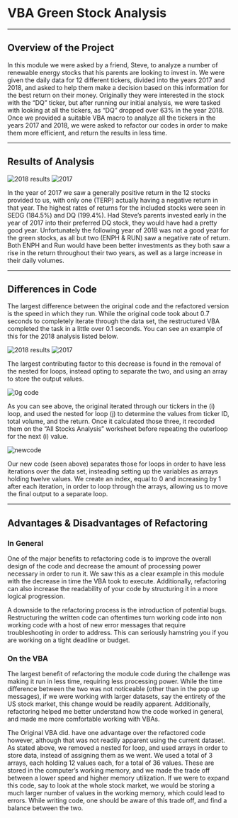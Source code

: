 # **VBA Green Stock Analysis**

---

## Overview of the Project
  In this module we were asked by a friend, Steve, to analyze a number of renewable energy stocks that his parents are looking to invest in. We were given the daily data for 12 different tickers, divided into the years 2017 and 2018, and asked to help them make a decision based on this information for the best return on their money. Originally they were interested in the stock with the “DQ” ticker, but after running our initial analysis, we were tasked with looking at all the tickers, as “DQ” dropped over 63% in the year 2018. Once we provided a suitable VBA macro to analyze all the tickers in the years 2017 and 2018, we were asked to refactor our codes in order to make them more efficient, and return the results in less time. 

---

## Results of Analysis

![2018 results](https://github.com/jackary24/Green-Stock-Analysis/blob/main/Visuals/2017_results.png) ![2017](https://github.com/jackary24/Green-Stock-Analysis/blob/main/Visuals/2018_results.png)

  In the year of 2017 we saw a generally positive return in the 12 stocks provided to us, with only one (TERP) actually having a negative return in that year. The highest rates of returns for the included stocks were seen in SEDG (184.5%) and DQ (199.4%). Had Steve’s parents invested early in the year of 2017 into their preferred DQ stock, they would have had a pretty good year. Unfortunately the following year of 2018 was not a good year for the green stocks, as all but two (ENPH & RUN) saw a negative rate of return. Both ENPH and Run would have been better investments as they both saw a rise in the return throughout their two years, as well as a large increase in their daily volumes.

---

## Differences in Code
  The largest difference between the original code and the refactored version is the speed in which they run. While the original code took about 0.7 seconds to completely iterate through the data set, the restructured VBA completed the task in a little over 0.1 seconds. You can see an example of this for the 2018 analysis listed below.

![2018 results](https://github.com/jackary24/Green-Stock-Analysis/blob/main/Visuals/2017_Original_vs_Refactored.png) ![2017](https://github.com/jackary24/Green-Stock-Analysis/blob/main/Visuals/2018_Original_vs_Refactored.png)

  The largest contributing factor to this decrease is found in the removal of the nested for loops, instead opting to separate the two, and using an array to store the output values. 

![0g code](https://github.com/jackary24/Green-Stock-Analysis/blob/main/Visuals/Original_code.png)

  As you can see above, the original iterated through our tickers in the (i) loop, and used the nested for loop (j) to determine the values from ticker ID, total volume, and the return. Once it calculated those three, it recorded them on the “All Stocks Analysis” worksheet before repeating the outerloop for the next (i) value.

![newcode](https://github.com/jackary24/Green-Stock-Analysis/blob/main/Visuals/Reformatted_code.png)

  Our new code (seen above) separates those for loops in order to have less iterations over the data set, insteading setting up the variables as arrays holding twelve values. We create an index, equal to 0 and increasing by 1 after each iteration, in order to loop through the arrays, allowing us to move the final output to a separate loop.

---

## Advantages & Disadvantages of Refactoring

### In General
  One of the major benefits to refactoring code is to improve the overall design of the code and decrease the amount of processing power necessary in order to run it. We saw this as a clear example in this module with the decrease in time the VBA took to execute. Additionally, refactoring can also increase the readability of your code by structuring it in a more logical progression.

  A downside to the refactoring process is the introduction of potential bugs. Restructuring the written code can oftentimes turn working code into non working code with a host of new error messages that require troubleshooting in order to address. This can seriously hamstring you if you are working on a tight deadline or budget.

### On the VBA
  The largest benefit of refactoring the module code during the challenge was making it run in less time, requiring less processing power. While the time difference between the two was not noticeable (other than in the pop up messages), if we were working with larger datasets, say the entirety of the US stock market, this change would be readily apparent. Additionally, refactoring helped me better understand how the code worked in general, and made me more comfortable working with VBAs.

  The Original VBA did. have one advantage over the refactored code however, although that was not readily apparent using the current dataset. As stated above, we removed a nested for loop, and used arrays in order to store data, instead of assigning them as we went. We used a total of 3 arrays, each holding 12 values each, for a total of 36 values. These are stored in the computer’s working memory, and we made the trade off between a lower speed and higher memory utilization. If we were to expand this code, say to look at the whole stock market, we would be storing a much larger number of values in the working memory, which could lead to errors. While writing code, one should be aware of this trade off, and find a balance between the two.
